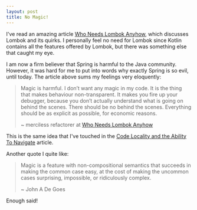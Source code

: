 ```yaml
---
layout: post
title: No Magic!
---
```


I've read an amazing article [Who Needs Lombok Anyhow](http://gregorriegler.com/2019/08/10/who-needs-lombok-anyhow.html),
which discusses Lombok and its quirks. I personally feel no need for Lombok since
Kotlin contains all the features offered by Lombok, but there was something else
that caught my eye.

I am now a firm believer that Spring is harmful to the Java community. However,
it was hard for me to put into words why exactly Spring is so evil, until today.
The article above sums my feelings very eloquently:

> Magic is harmful. I don’t want any magic in my code.
> It is the thing that makes behaviour non-transparent.
> It makes you fire up your debugger, because you don’t actually understand
> what is going on behind the scenes. There should be no behind the scenes.
> Everything should be as explicit as possible, for economic reasons.
>
> ~ merciless refactorer at [Who Needs Lombok Anyhow](http://gregorriegler.com/2019/08/10/who-needs-lombok-anyhow.html)

This is the same idea that I've touched in the [Code Locality and the Ability To Navigate](../code-locality-and-ability-to-navigate/) article.

Another quote I quite like:
  
> Magic is a feature with non-compositional semantics that succeeds in
> making the common case easy, at the cost of making the uncommon
> cases surprising, impossible, or ridiculously complex.
>  
> ~ John A De Goes

Enough said!
